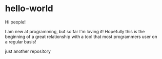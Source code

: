 # hello-world

Hi people!

I am new at programming, but so far I'm loving it! Hopefully this is the beginning of a great relationship with a tool that most programmers user on a regular basis!

just another repository
